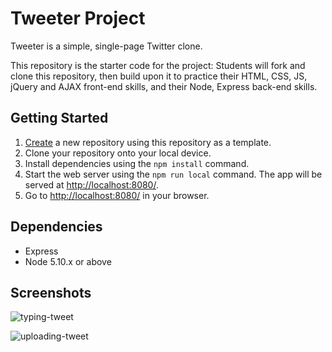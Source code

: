 # Tweeter Project

Tweeter is a simple, single-page Twitter clone.

This repository is the starter code for the project: Students will fork and clone this repository, then build upon it to practice their HTML, CSS, JS, jQuery and AJAX front-end skills, and their Node, Express back-end skills.

## Getting Started

1. [Create](https://docs.github.com/en/repositories/creating-and-managing-repositories/creating-a-repository-from-a-template) a new repository using this repository as a template.
2. Clone your repository onto your local device.
3. Install dependencies using the `npm install` command.
3. Start the web server using the `npm run local` command. The app will be served at <http://localhost:8080/>.
4. Go to <http://localhost:8080/> in your browser.

## Dependencies

- Express
- Node 5.10.x or above

## Screenshots

![typing-tweet](https://github.com/AasemRah/tweeter2.0/assets/132394986/e68936b9-79b2-407b-b20c-a559f83f8cfe)

![uploading-tweet](https://github.com/AasemRah/tweeter2.0/assets/132394986/e9f5a60e-9dfb-4746-952b-176d12937bb6)
